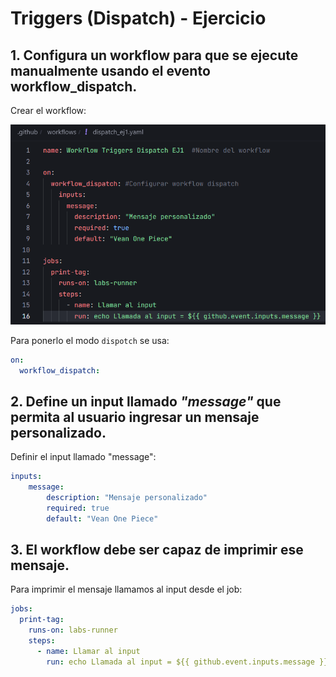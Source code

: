 # Triggers (Dispatch) - Ejercicio 

## 1. Configura un workflow para que se ejecute manualmente usando el evento workflow_dispatch.

Crear el workflow:

![](../../../datos/trigger_dispatch_ej1_foto1.png)

Para ponerlo el modo `dispotch` se usa:

```yaml
on:
  workflow_dispatch:
```

## 2. Define un input llamado _"message"_ que permita al usuario ingresar un mensaje personalizado.

Definir el input llamado "message":

```yaml
inputs:
    message:
        description: "Mensaje personalizado"
        required: true
        default: "Vean One Piece"
```

## 3. El workflow debe ser capaz de imprimir ese mensaje.

Para imprimir el mensaje llamamos al input desde el job:

```yaml
jobs:
  print-tag:
    runs-on: labs-runner
    steps:
      - name: Llamar al input
        run: echo Llamada al input = ${{ github.event.inputs.message }}
```